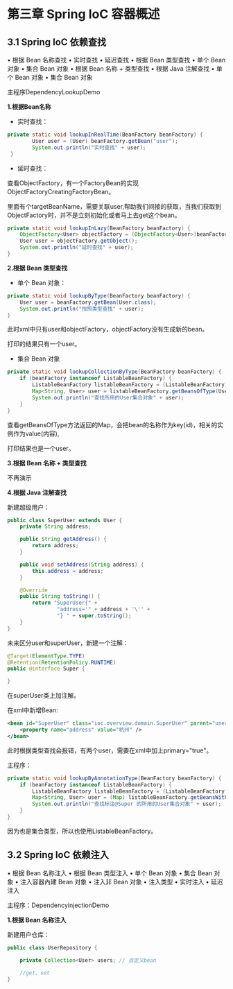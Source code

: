 # 第三章 Spring IoC 容器概述  

## 3.1 Spring IoC 依赖查找   

• 根据 Bean 名称查找
		• 实时查找
		• 延迟查找
• 根据 Bean 类型查找
		• 单个 Bean 对象
		• 集合 Bean 对象
• 根据 Bean 名称 + 类型查找
• 根据 Java 注解查找
		• 单个 Bean 对象
		• 集合 Bean 对象  

主程序DependencyLookupDemo

**1.根据Bean名称**

- 实时查找：

```Java
private static void lookupInRealTime(BeanFactory beanFactory) {
        User user = (User) beanFactory.getBean("user");
        System.out.println("实时查找" + user);
 }
```

- 延时查找：

查看ObjectFactory，有一个FactoryBean的实现ObjectFactoryCreatingFactoryBean。

里面有个targetBeanName，需要关联user,帮助我们间接的获取，当我们获取到ObjectFactory时，并不是立刻初始化或者马上去get这个bean。

```java
private static void lookupInLazy(BeanFactory beanFactory) {
    ObjectFactory<User> objectFactory = (ObjectFactory<User>)beanFactory.getBean("objectFactory");
    User user = objectFactory.getObject();
    System.out.println("延时查找" + user);
}
```



**2.根据 Bean 类型查找**

- 单个 Bean 对象：

```java
private static void lookupByType(BeanFactory beanFactory) {
    User user = beanFactory.getBean(User.class);
    System.out.println("按照类型查找" + user);
}
```

此时xml中只有user和objectFactory，objectFactory没有生成新的bean。

打印的结果只有一个user。



- 集合 Bean 对象

```Java
private static void lookupCollectionByType(BeanFactory beanFactory) {
    if (beanFactory instanceof ListableBeanFactory) {
        ListableBeanFactory listableBeanFactory = (ListableBeanFactory) beanFactory;
        Map<String, User> user = listableBeanFactory.getBeansOfType(User.class);
        System.out.println("查找所用的User集合对象" + user);
    }
}
```

查看getBeansOfType方法返回的Map，会把bean的名称作为key(id)，相关的实例作为value(内容),

打印结果也是一个user。



**3.根据 Bean 名称 + 类型查找**

不再演示



**4.根据 Java 注解查找**

新建超级用户：

```Java
public class SuperUser extends User {
    private String address;

    public String getAddress() {
        return address;
    }

    public void setAddress(String address) {
        this.address = address;
    }

    @Override
    public String toString() {
        return "SuperUser{" +
                "address='" + address + '\'' +
                "} " + super.toString();
    }
}
```

未来区分user和superUser，新建一个注解：

```java
@Target(ElementType.TYPE)
@Retention(RetentionPolicy.RUNTIME)
public @interface Super {

}
```

在superUser类上加注解。

在xml中新增Bean:

```xml
<bean id="SuperUser" class="ioc.overview.domain.SuperUser" parent="user" primary="true">
    <property name="address" value="杭州" />
</bean>
```

此时根据类型查找会报错，有两个user，需要在xml中加上primary="true"。

主程序：

```java
private static void lookupByAnnotationType(BeanFactory beanFactory) {
    if (beanFactory instanceof ListableBeanFactory) {
        ListableBeanFactory listableBeanFactory = (ListableBeanFactory) beanFactory;
        Map<String, User> user = (Map) listableBeanFactory.getBeansWithAnnotation(Super.class);
        System.out.println("查找标注@Super 的所用的User集合对象" + user);
    }
}
```

因为也是集合类型，所以也使用ListableBeanFactory。



## 3.2 Spring IoC 依赖注入  

• 根据 Bean 名称注入
• 根据 Bean 类型注入
		• 单个 Bean 对象
		• 集合 Bean 对象
• 注入容器內建 Bean 对象
• 注入非 Bean 对象
• 注入类型
		• 实时注入
		• 延迟注入  

主程序：DependencyinjectionDemo



**1.根据 Bean 名称注入**

新建用户仓库：

```java
public class UserRepository {

    private Collection<User> users; // 自定义bean
    
    //get、set
}
```



